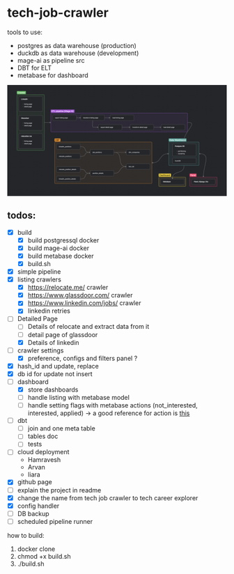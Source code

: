 # tech-job-crawler

tools to use:
- postgres as data warehouse (production)
- duckdb as data warehouse (development)
- mage-ai as pipeline src
- DBT for ELT
- metabase for dashboard



![alt text](statics/de_zoomcamp_project_schema.png)

## todos:
- [x] build
    - [x] build postgressql docker
    - [x] build mage-ai docker
    - [x] build metabase docker
    - [x] build.sh
- [x] simple pipeline
- [x] listing crawlers
    - [x] https://relocate.me/ crawler
    - [x] https://www.glassdoor.com/ crawler
    - [x] https://www.linkedin.com/jobs/ crawler
    - [x] linkedin retries
- [ ] Detailed Page
    - [ ] Details of relocate and extract data from it
    - [ ] detail page of glassdoor 
    - [x] Details of linkedin
- [ ] crawler settings
    - [x] preference, configs and filters panel ?
- [x] hash_id and update, replace
- [x] db id for update not insert
- [ ] dashboard
    - [x] store dashboards
    - [ ] handle listing with metabase model
    - [ ] handle setting flags with metabase actions (not_interested, interested, applied) -> a good reference for action is [this](https://app.rolepad.com/opportunities/add)
- [ ] dbt
    - [ ] join and one meta table
    - [ ] tables doc
    - [ ] tests
- [ ] cloud deployment
    - Hamravesh
    - Arvan
    - liara
- [x] github page
- [ ] explain the project in readme
- [x] change the name from tech job crawler to tech career explorer
- [x] config handler
- [ ] DB backup
- [ ] scheduled pipeline runner

how to build:
1. docker clone
2. chmod +x build.sh
3. ./build.sh